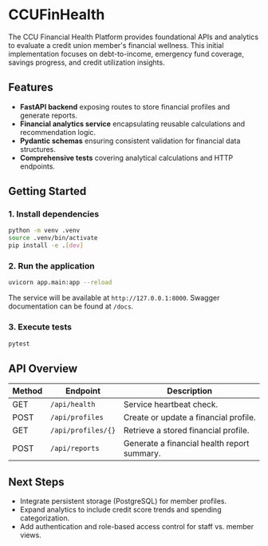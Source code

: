# CCUFinHealth

The CCU Financial Health Platform provides foundational APIs and analytics to evaluate a credit union member's financial wellness. This initial implementation focuses on debt-to-income, emergency fund coverage, savings progress, and credit utilization insights.

## Features

- **FastAPI backend** exposing routes to store financial profiles and generate reports.
- **Financial analytics service** encapsulating reusable calculations and recommendation logic.
- **Pydantic schemas** ensuring consistent validation for financial data structures.
- **Comprehensive tests** covering analytical calculations and HTTP endpoints.

## Getting Started

### 1. Install dependencies

```bash
python -m venv .venv
source .venv/bin/activate
pip install -e .[dev]
```

### 2. Run the application

```bash
uvicorn app.main:app --reload
```

The service will be available at `http://127.0.0.1:8000`. Swagger documentation can be found at `/docs`.

### 3. Execute tests

```bash
pytest
```

## API Overview

| Method | Endpoint           | Description                                  |
| ------ | ------------------ | -------------------------------------------- |
| GET    | `/api/health`      | Service heartbeat check.                     |
| POST   | `/api/profiles`    | Create or update a financial profile.        |
| GET    | `/api/profiles/{}` | Retrieve a stored financial profile.         |
| POST   | `/api/reports`     | Generate a financial health report summary.  |

## Next Steps

- Integrate persistent storage (PostgreSQL) for member profiles.
- Expand analytics to include credit score trends and spending categorization.
- Add authentication and role-based access control for staff vs. member views.
